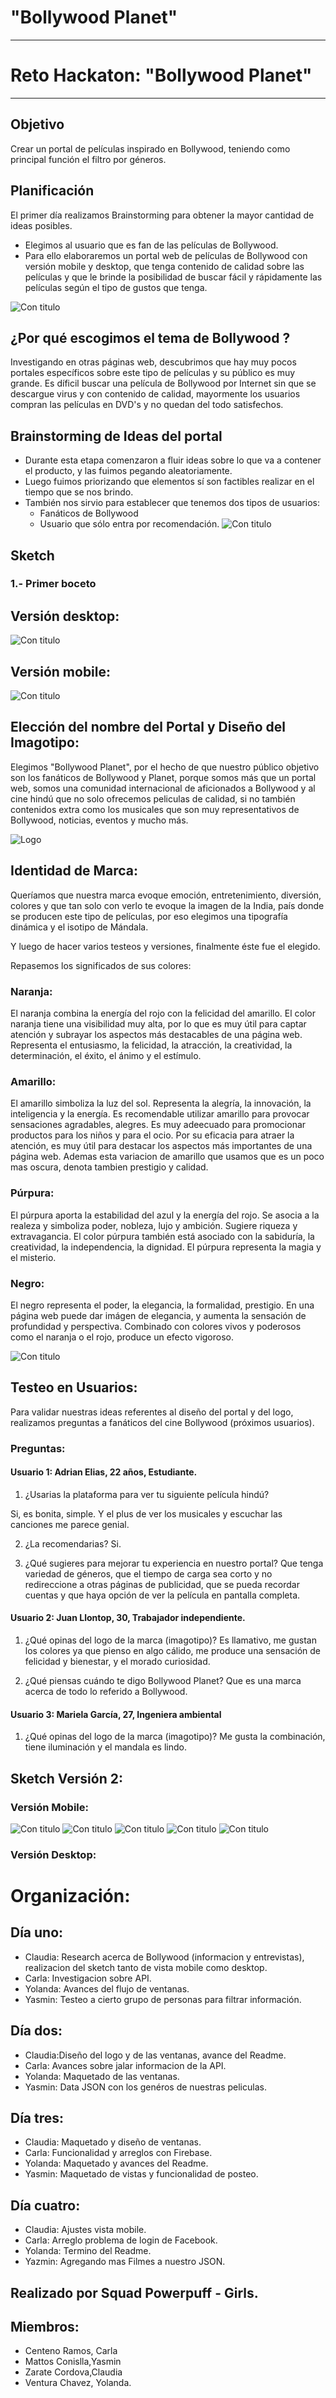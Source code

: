 # **"Bollywood Planet"**
---



# Reto Hackaton: "Bollywood Planet"
---

## Objetivo

Crear un portal de películas inspirado en Bollywood, teniendo como principal función el filtro por géneros.

## Planificación 
El primer día realizamos Brainstorming para obtener la mayor cantidad de ideas posibles.
* Elegimos al usuario que es fan de las películas de Bollywood.
* Para ello elaboraremos un portal web de películas de Bollywood con versión mobile y desktop, que tenga contenido de calidad sobre las películas y que le brinde la posibilidad de buscar fácil y rápidamente las películas según el tipo de gustos que tenga.

![Con titulo](assets/docs/idea1.jpg "titulo")

## ¿Por qué escogimos el tema de Bollywood ?
Investigando en otras páginas web, descubrimos que hay muy pocos portales específicos sobre este tipo de películas y su público es muy grande. Es díficil buscar una película de Bollywood por Internet sin que se descargue virus y con contenido de calidad, mayormente los usuarios compran las películas en DVD's y no quedan del todo satisfechos.

## Brainstorming de Ideas del portal
* Durante esta etapa comenzaron a fluir ideas sobre lo que va a contener el producto, y las fuimos pegando aleatoriamente.
* Luego fuimos priorizando que elementos sí son  factibles realizar en el tiempo que se nos brindo.
* También nos sirvio para establecer que tenemos dos tipos de usuarios:
  * Fanáticos de Bollywood
  * Usuario que sólo entra por recomendación.
![Con titulo](assets/docs/idea4.jpg "titulo")
## Sketch

### 1.- Primer boceto 
## Versión desktop:

![Con titulo](assets/docs/vista2.jpg "titulo")

## Versión mobile:
![Con titulo](assets/docs/mobile6.jpg "titulo")


## Elección del nombre del Portal y Diseño del Imagotipo:

Elegimos "Bollywood Planet", por el hecho de que nuestro público objetivo son los fanáticos de Bollywood y Planet, porque somos más que un portal web, somos una comunidad internacional de aficionados a Bollywood y al cine hindú que no solo ofrecemos peliculas de calidad, si no también contenidos extra como los musicales que son muy representativos de Bollywood, noticias, eventos y mucho más. 

![Logo](assets/images/logo_BP.png "titulo")

## Identidad de Marca:

Queríamos que nuestra marca evoque emoción, entretenimiento, diversión, colores y que tan solo con verlo te evoque la imagen de la India, país donde se producen este tipo de películas, por eso elegimos una tipografía dinámica y el isotipo de Mándala.

Y luego de hacer varios testeos y versiones, finalmente éste fue el elegido.

Repasemos los significados de sus colores:

### Naranja:
El naranja combina la energía del rojo con la felicidad del amarillo.
El color naranja tiene una visibilidad muy alta, por lo que es muy útil para captar atención y subrayar los aspectos más destacables de una página web.
Representa el entusiasmo, la felicidad, la atracción, la creatividad, la determinación, el éxito, el ánimo y el estímulo.

### Amarillo: 
El amarillo simboliza la luz del sol. Representa la alegría, la innovación, la inteligencia y la energía.
Es recomendable utilizar amarillo para provocar sensaciones agradables, alegres. Es muy adeecuado para promocionar productos para los niños y para el ocio.
Por su eficacia para atraer la atención, es muy útil para destacar los aspectos más importantes de una página web.
Ademas esta variacion de amarillo que usamos que es un poco mas oscura, denota tambien prestigio y calidad.

### Púrpura:
El púrpura aporta la estabilidad del azul y la energía del rojo.
Se asocia a la realeza y simboliza poder, nobleza, lujo y ambición. Sugiere riqueza y extravagancia.
El color púrpura también está asociado con la sabiduría, la creatividad, la independencia, la dignidad.
El púrpura representa la magia y el misterio.

### Negro: 
El negro representa el poder, la elegancia, la formalidad, prestigio.
En una página web puede dar imágen de elegancia, y aumenta la sensación de profundidad y perspectiva. 
Combinado con colores vivos y poderosos como el naranja o el rojo, produce un efecto vigoroso.

![Con titulo](assets/docs/color-negro.jpg "titulo")

## Testeo en Usuarios:

Para validar nuestras ideas referentes al diseño del portal y del logo, realizamos preguntas a fanáticos del cine Bollywood (próximos usuarios).

### Preguntas:

#### Usuario 1: Adrian Elias, 22 años, Estudiante.

1. ¿Usarias la plataforma para ver tu siguiente película hindú?

Si, es bonita, simple. Y el plus de ver los musicales y escuchar las canciones me parece genial.

2. ¿La recomendarias?
Si.

3. ¿Qué sugieres para mejorar tu experiencia en nuestro portal?
Que tenga variedad de géneros, que el tiempo de carga sea corto y no redireccione a otras páginas de publicidad, que se pueda recordar cuentas y que haya opción de ver la película en pantalla completa.

#### Usuario 2: Juan Llontop, 30, Trabajador independiente.

1. ¿Qué opinas del logo de la marca (imagotipo)?
Es llamativo, me gustan los colores ya que pienso en algo cálido, me produce una sensación de felicidad y bienestar, y el morado curiosidad.

2. ¿Qué piensas cuándo te digo Bollywood Planet?
Que es una marca acerca de todo lo referido a Bollywood.

#### Usuario 3: Mariela García, 27, Ingeniera ambiental

1. ¿Qué opinas del logo de la marca (imagotipo)?
Me gusta la combinación, tiene iluminación y el mandala es lindo.

## Sketch Versión 2: 

### Versión Mobile:

![Con titulo](assets/docs/favoritos.png "titulo")
![Con titulo](assets/docs/generos.png "titulo")
![Con titulo](assets/docs/home.png "titulo")
![Con titulo](assets/docs/login.png "titulo")
![Con titulo](assets/docs/pelicula.png "titulo")

### Versión Desktop:





# Organización:
## Día uno: 
* Claudia: Research acerca de Bollywood (informacion y entrevistas), realizacion del sketch tanto de vista mobile como desktop.
* Carla: Investigacion sobre API.
* Yolanda: Avances del flujo de ventanas.
* Yasmin: Testeo a cierto grupo de personas para filtrar información.

## Día dos:
* Claudia:Diseño del logo y de las ventanas, avance del Readme.
* Carla: Avances sobre jalar informacion de la API.
* Yolanda: Maquetado de las ventanas.
* Yasmin: Data JSON con los genéros de nuestras peliculas.

## Día tres:
* Claudia: Maquetado y diseño de ventanas.
* Carla: Funcionalidad y arreglos con Firebase.
* Yolanda: Maquetado y avances del Readme.
* Yasmin: Maquetado de vistas y funcionalidad de posteo.

## Día cuatro:
* Claudia: Ajustes vista mobile.
* Carla: Arreglo problema de login de Facebook.
* Yolanda: Termino del Readme.
* Yazmin: Agregando mas Filmes a nuestro JSON.


## Realizado por Squad Powerpuff - Girls.
## Miembros: 
* Centeno Ramos, Carla
* Mattos Conislla,Yasmin
* Zarate Cordova,Claudia
* Ventura Chavez, Yolanda.


